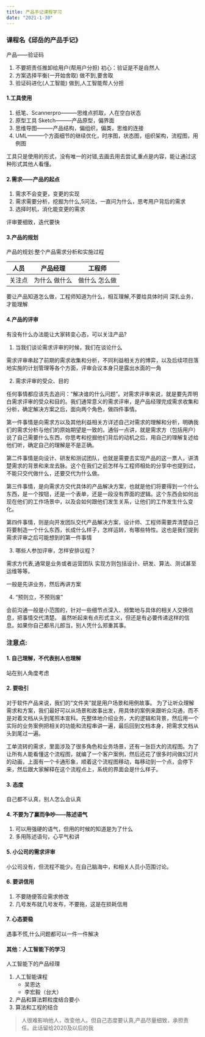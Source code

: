 ```yaml
---
title: 产品手记课程学习
date: "2021-1-30"
---
```


### 课程名《邱岳的产品手记》

产品——验证码

1. 不要把责任推卸给用户(帮用户分担)    初心：验证是不是自然人
2. 方案选择平衡(一开始舍取)           做不到,要舍取
3. 验证码进化(人工智能)               做到,人工智能帮人分担

#### 1.工具使用

1. 纸笔、Scannerpro———思维点抓取，人在空白状态
2. 原型工具 Sketch———产品原型，偏界面
3. 思维导图———产品结构，偏组织，偏类，思维的连接
4. UML———个方面细节的继续优化，时序图，状态图，组织架构，流程图，用例图

工具只是使用的形式，没有唯一的对错,去画去用去尝试,重点是内容，能让通过这种形式其他人看懂。

#### 2.需求——产品的起点

1. 需求不会变更，变更的实现
2. 需求需要分析，挖掘为什么,5问法，一直问为什么，思考用户背后的需求
3. 选择时机，消化能变更的需求

评审要细致，迭代要快

#### 3.产品的规划

产品的规划:整个产品需求分析和实施过程

| 人员   | 产品经理      | 工程师        |
|--------|---------------|---------------|
| 关注点 | 为什么 做什么 | 做什么 怎么做 |

要让产品知道怎么做，工程师知道为什么，相互理解,不要给具体时间
深扎业务，才能理解

#### 4.产品的评审

有没有什么办法能让大家转变心态，可以关注产品?

1. 当我们谈论需求评审的时候，我们在谈论什么

需求评审串起了前期的需求收集和分析，不同利益相关方的博弈，以及后续项目落地实施的计划管理等各个方面，评审会议本身只是露出水面的一角

2. 需求评审的受众、目的

任何事情都应该先去追问：“解决谁的什么问题”。对需求评审来说，就是要先弄明白需求评审的受众和目的。我们通常意义的需求评审，是产品经理完成需求收集和分析，确定解决方案之后，面向两个角色，做四件事情。

第一件事情是向需求方以及其他利益相关方详述自己对需求的理解和分析，明确我们的需求分析与他们的原始期望是一致的。通俗一点讲，就是需求方（包括用户）说了自己需要什么东西，你思考和挖掘他们背后的动机之后，用自己的理解复述给他们听，确定自己的理解是不是正确。

第二件事情是向设计、研发和测试团队，也就是需要去实现产品的这一票人，讲清楚需求的背景和来龙去脉。这个在我们之前怎样与工程师相处的分享中也提到过，不能只交代做什么，还要交代为什么做。

第三件事情，是向需求方交代具体的产品解决方案，也就是他们将要得到一个什么东西，是一个按钮，还是一个表单，还是一段没有界面的逻辑。这个东西会如何出现在他们的工作场景中，以及会如何跟他们发生关系，让他们的工作发生什么变化。

第四件事情，则是向开发团队交代产品解决方案，设计师、工程师需要弄清楚自己将要制造一个什么东西，长成什么样子，怎样运转，有哪些特性。这也是我们提到需求评审之后可能想到的第一件事情

3. 哪些人参加评审，怎样安排议程？

需求方代表,通常是业务或者运营团队
实现方则包括设计、研发、算法、测试甚至运维等等。

一般是先讲业务，然后再讲方案

4. “预则立，不预则废”

会前沟通一般是小范围的，针对一些细节点深入、频繁地与具体的相关人交换信息，把事情交代清楚。
虽然听起来有点形式主义，但还是有必要传递这样的信息。如果你自己都吊儿郎当，别人凭什么郑重其事。

### 注意点:
#### 1. 自己理解，不代表别人也理解
站在别人角度考虑

#### 2. 要吸引
对于软件产品来说，我们的“文件夹”就是用户场景和用例故事。
为了让听众理解需求和方案，我们最好可以从场景和故事出发，用具体的案例来跟听众沟通，而不是对着文档从头到尾照本宣科。先整体地介绍业务，大的逻辑和背景，然后用一个实际的业务案例把相关的功能和流程串讲一遍，最后回到文档本身，把需求文档从头到尾过一遍。

工单流转的需求，里面涉及了很多角色和业务场景，还有一张巨大的流程图。为了让所有人能看懂这个流程图，就编了一个客户案例，然后还花了很多时间做幻灯片的动画，上面有一个卡通形象，顺着这个流程图移动，每移动到一个点，会停下来，然后跟大家解释在这个流程点上，系统的界面会是什么样子。

#### 3. 态度
自己都不认真，别人怎么会认真

#### 4. 不要为了赢而争吵——陈述语气
1. 可以用强硬的语气，但用的时候的知道是为了什么
2. 多用陈述语句，心平气和讲

#### 5. 小公司的需求评审
小公司没有，但流程不能少。在自己脑海中，和相关人员小范围讨论。

#### 6. 要讲信用
1. 不要随便答应需求修改
2. 几号发布就几号发布，不要拖，这是在损耗信用

#### 7. 心态要稳
遇事不慌,什么问题都可以一件一件解决


#### 其他：人工智能下的学习
 人工智能下的产品经理
1. 人工智能课程
    - 吴恩达
    - 李宏毅（台大）
2. 产品和算法颗粒度结合要小
3. 算法和工程的结合

> 人很难影响他人，改变他人。但自己态度要认真,产品尽量细致，承担责任。此话留给2020及以后的我